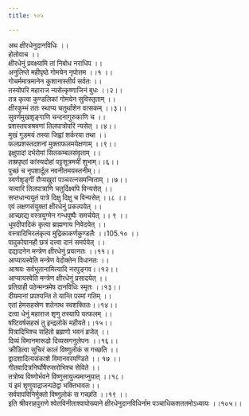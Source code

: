 ```yaml
---
title: १०५

---
```

अथ क्षीरधेनुदानविधिः ।।  
होतोवाच ।।  
क्षीरधेनुं प्रवक्ष्यामि तां निबोध नराधिप ।।  
अनुलिप्ते महीपृष्ठे गोमयेन नृपोत्तम ।।१ ।।  
गोचर्ममात्रमानेन कुशानास्तीर्य सर्वतः ।।  
तस्योपरि महाराज न्यसेत्कृष्णाजिनं बुधः ।।२।।  
तत्र कृत्वा कुण्डलिकां गोमयेन सुविस्तृताम् ।।  
क्षीरकुम्भं ततः स्थाप्य चतुर्थांशेन वत्सकम् ।।३।।  
सुवर्णमुखशृङ्गाणि चन्दनागुरुकाणि च ।।  
प्रशस्तपत्रश्रवणां तिलपात्रोपरि न्यसेत् ।।४।।  
मुखं गुडमयं तस्या जिह्वां शर्करया तथा ।।  
फलप्रशस्तदशनां मुक्ताफलमयेक्षणाम् ।।९।।  
इक्षुपादां दर्भरोमां सितकम्बलसंवृताम् ।।  
ताम्रपृष्ठां कांस्यदोहां पट्टसूत्रमयीं शुभाम्।।६।।  
पुच्छं च नृपशार्दूल नवनीतमयस्तनीम्।।  
स्वर्णशृङ्गीं रौप्यखुरां पञ्चरत्नसमन्विताम् ।।७।।  
चत्वारि तिलपात्राणि चतुर्दिक्ष्वपि विन्यसेत् ।।  
सप्तधान्ययुतं पात्रे दिक्षु दिक्षु च विन्यसेत् ।।८ ।।  
एवं लक्षणसंयुक्तां क्षीरधेनुं प्रकल्पयेत् ।।  
आच्छाद्य वस्त्रयुग्मेन गन्धपुष्पैः समर्चयेत् ।। ९ ।।  
धूपदीपादिकं कृत्वा ब्राह्मणाय निवेदयेत् ।।  
वस्त्रादिभिरलंकृत्य मुद्रिकाकर्णकुण्डलैः ।।105.१० ।।  
पादुकोपानहौ छत्रं दत्त्वा दानं समर्पयेत् ।।  
दद्यादनेन मन्त्रेण क्षीरधेनुं प्रयत्नतः ।।११।।  
आप्यायस्वेति मन्त्रेण वेदोक्तेन विधानतः ।।  
आश्रयः सर्वभूतानामित्यादि नरपुङ्गव।।१२।।  
आप्यायस्वेति मन्त्रेण क्षीरधेनुं प्रसादयेत् ।।  
प्रतिग्राही पठेन्मन्त्रमेष दानविधिः स्मृतः ।।१३।।  
दीयमानां प्रपश्यन्ति ते यान्ति परमां गतिम् ।।  
एतां हेमसहस्रेण शतेनाथ स्वशक्तितः।।१४।।  
दत्वा धेनुं महाराज शृणु तस्यापि यत्फलम् ।।  
षष्टिवर्षसहस्रं तु इन्द्रलोके महीयते।।१५।।  
पित्रादिभिश्च सहितो ब्रह्मणो भवनं व्रजेत् ।।  
दिव्यं विमानमारूढो दिव्यस्रगनुलेपनः ।।१६।।  
क्रीडित्वा सुचिरं कालं विष्णुलोकं स गच्छति ।।  
द्वादशादित्यसंकाशे विमानवरमण्डिते ।। १७ ।।  
गीतवादित्रनिर्घोषैरप्सरोभिश्च सेविते ।।  
तत्रोष्य विष्णोर्भवने विष्णुसायुज्यमाप्नुयात् ।।१८।  
यं इमं शृणुयाद्राजन्पठेद्वा भक्तिभावतः।।  
सर्वपापविनिर्मुक्तो विष्णुलोकं स गच्छति ।।१९ ।।  
इति श्रीवराहपुराणे श्वेतविनीताश्वापोख्याने क्षीरधेनुदानविधिर्नाम पञ्चाधिकशततमोऽध्यायः ।।१०५।।